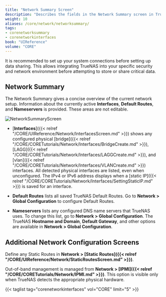 ```yaml
---
title: "Network Summary Screen"
description: "Describes the fields in the Network Summary screen in TrueNAS CORE."
weight: 10
aliases: /core/network/networksummary/
tags:
- corenetworksummary
- corenetworkinterfaces
book: "UIReference"
volume: "CORE"
---
```


It is recommended to set up your system connections before setting up data sharing.
This allows integrating TrueNAS into your specific security and network environment before attempting to store or share critical data.

## Network Summary

The Network Summary gives a concise overview of the current network setup.
Information about the currently active **Interfaces**, **Default Routes**, and **Nameservers** is provided.
These areas are not editable.

![**NetworkSummaryScreen**](/images/CORE/Network/NetworkSummaryScreen.png "Network Summary Screen")

* [**Interfaces**]({{< relref "/CORE/UIReference/Network/InterfacesScreen.md" >}}) shows any configured physical [bridge]({{< relref "/CORE/CORETutorials/Network/Interfaces/BridgeCreate.md" >}}), [LAGG]({{< relref "/CORE/CORETutorials/Network/Interfaces/LAGGCreate.md" >}}), and [vlan]({{< relref "/CORE/CORETutorials/Network/Interfaces/VLANCreate.md" >}}) interfaces.
All detected physical interfaces are listed, even when unconfigured.
The IPv4 or IPv6 address displays when a [static IP]({{< relref "/CORE/CORETutorials/Network/Interfaces/SettingStaticIP.md" >}}) is saved for an interface.

* **Default Routes** lists all saved TrueNAS Default Routes.
  Go to **Network > Global Configuration** to configure Default Routes.

* **Nameservers** lists any configured DNS name servers that TrueNAS uses. To change this list, go to **Network > Global Configuration**. 
  The TrueNAS **Hostname and Domain**, **Default Gateway**, and other options are available in **Network > Global Configuration**.

## Additional Network Configuration Screens

Define any Static Routes in **Network > [Static Routes]({{< relref "/CORE/UIReference/Network/StaticRoutesScreen.md" >}})**.

Out-of-band management is managed from **Network > [IPMI]({{< relref "/CORE/CORETutorials/Network/IPMI.md" >}})**. This option is visible only when TrueNAS detects the appropriate physical hardware.

{{< taglist tag="corenetworkinterfaces" vol="CORE" limit="5" >}}
